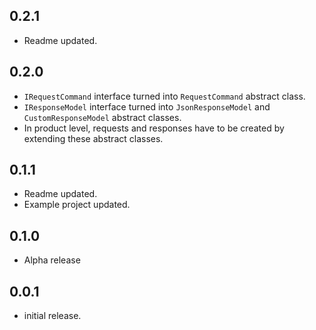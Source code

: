 ## 0.2.1

* Readme updated.

## 0.2.0

* `IRequestCommand` interface turned into `RequestCommand` abstract class.
* `IResponseModel` interface turned into `JsonResponseModel` and `CustomResponseModel` abstract classes.
* In product level, requests and responses have to be created by extending these abstract classes.

## 0.1.1

* Readme updated.
* Example project updated.

## 0.1.0

* Alpha release

## 0.0.1

* initial release.

